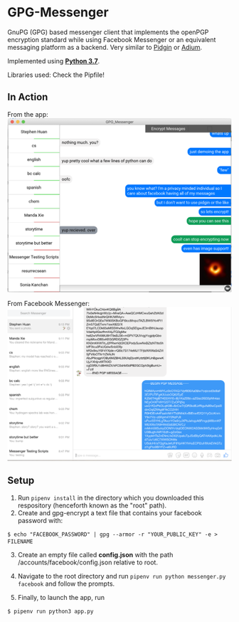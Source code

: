 # GPG-Messenger
GnuPG (GPG) based messenger client that implements the openPGP encryption standard while using Facebook Messenger or an equivalent messaging platform as a backend. Very similar to [Pidgin](https://pidgin.im/) or [Adium](https://adium.im/).

Implemented using [**Python 3.7**](https://www.python.org/).

Libraries used: Check the Pipfile!

## In Action
From the app:
![Screenshot from the app](encrypted-app.png) 

From Facebook Messenger:
![Screenshot from Facebook Messenger](messenger.png)
## Setup

1. Run `pipenv install` in the directory which you downloaded this respository (henceforth known as the "root" path).
2. Create and gpg-encrypt a text file that contains your facebook password with:
```
$ echo "FACEBOOK_PASSWORD" | gpg --armor -r "YOUR_PUBLIC_KEY" -e > FILENAME
```
3. Create an empty file called **config.json** with the path /accounts/facebook/config.json relative to root.
4. Navigate to the root directory and run `pipenv run python messenger.py facebook`
and follow the prompts.

5. Finally, to launch the app, run
```
$ pipenv run python3 app.py
```
